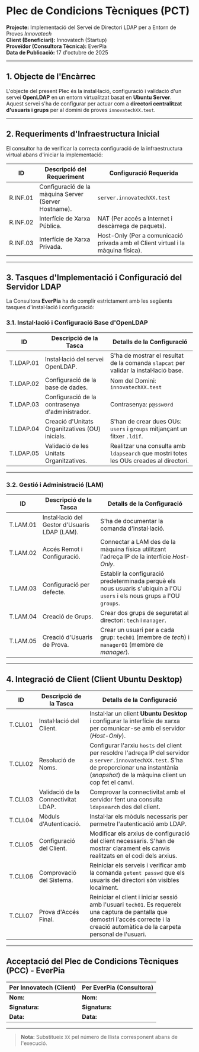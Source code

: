 # **Plec de Condicions Tècniques (PCT)**

**Projecte:** Implementació del Servei de Directori LDAP per a Entorn de Proves *Innovatech*  
**Client (Beneficiari):** Innovatech (Startup)  
**Proveïdor (Consultora Tècnica):** EverPia  
**Data de Publicació:** 17 d'octubre de 2025  

---

## **1. Objecte de l'Encàrrec**

L'objecte del present Plec és la instal·lació, configuració i validació d'un servei **OpenLDAP** en un entorn virtualitzat basat en **Ubuntu Server**.  
Aquest servei s'ha de configurar per actuar com a **directori centralitzat d'usuaris i grups** per al domini de proves `innovatechXX.test`.

---

## **2. Requeriments d'Infraestructura Inicial**

El consultor ha de verificar la correcta configuració de la infraestructura virtual abans d'iniciar la implementació:

| **ID** | **Descripció del Requeriment** | **Configuració Requerida** |
|--------|--------------------------------|-----------------------------|
| R.INF.01 | Configuració de la màquina Server (Server Hostname). | `server.innovatechXX.test` |
| R.INF.02 | Interfície de Xarxa Pública. | NAT (Per accés a Internet i descàrrega de paquets). |
| R.INF.03 | Interfície de Xarxa Privada. | Host-Only (Per a comunicació privada amb el Client virtual i la màquina física). |

---

## **3. Tasques d'Implementació i Configuració del Servidor LDAP**

La Consultora **EverPia** ha de complir estrictament amb les següents tasques d'instal·lació i configuració:

### **3.1. Instal·lació i Configuració Base d'OpenLDAP**

| **ID** | **Descripció de la Tasca** | **Detalls de la Configuració** |
|--------|-----------------------------|--------------------------------|
| T.LDAP.01 | Instal·lació del servei OpenLDAP. | S'ha de mostrar el resultat de la comanda `slapcat` per validar la instal·lació base. |
| T.LDAP.02 | Configuració de la base de dades. | Nom del Domini: `innovatechXX.test` |
| T.LDAP.03 | Configuració de la contrasenya d'administrador. | Contrasenya: `p@ssw0rd` |
| T.LDAP.04 | Creació d'Unitats Organitzatives (OU) inicials. | S'han de crear dues OUs: `users` i `groups` mitjançant un fitxer `.ldif`. |
| T.LDAP.05 | Validació de les Unitats Organitzatives. | Realitzar una consulta amb `ldapsearch` que mostri totes les OUs creades al directori. |

---

### **3.2. Gestió i Administració (LAM)**

| **ID** | **Descripció de la Tasca** | **Detalls de la Configuració** |
|--------|-----------------------------|--------------------------------|
| T.LAM.01 | Instal·lació del Gestor d'Usuaris LDAP (LAM). | S'ha de documentar la comanda d'instal·lació. |
| T.LAM.02 | Accés Remot i Configuració. | Connectar a LAM des de la màquina física utilitzant l'adreça IP de la interfície *Host-Only*. |
| T.LAM.03 | Configuració per defecte. | Establir la configuració predeterminada perquè els nous usuaris s'ubiquin a l'OU `users` i els nous grups a l'OU `groups`. |
| T.LAM.04 | Creació de Grups. | Crear dos grups de seguretat al directori: `tech` i `manager`. |
| T.LAM.05 | Creació d'Usuaris de Prova. | Crear un usuari per a cada grup: `tech01` (membre de *tech*) i `manager01` (membre de *manager*). |

---

## **4. Integració de Client (Client Ubuntu Desktop)**

| **ID** | **Descripció de la Tasca** | **Detalls de la Configuració** |
|--------|-----------------------------|--------------------------------|
| T.CLI.01 | Instal·lació del Client. | Instal·lar un client **Ubuntu Desktop** i configurar la interfície de xarxa per comunicar-se amb el servidor (*Host-Only*). |
| T.CLI.02 | Resolució de Noms. | Configurar l'arxiu `hosts` del client per resoldre l'adreça IP del servidor a `server.innovatechXX.test`. S'ha de proporcionar una instantània (*snapshot*) de la màquina client un cop fet el canvi. |
| T.CLI.03 | Validació de la Connectivitat LDAP. | Comprovar la connectivitat amb el servidor fent una consulta `ldapsearch` des del client. |
| T.CLI.04 | Mòduls d'Autenticació. | Instal·lar els mòduls necessaris per permetre l'autenticació amb LDAP. |
| T.CLI.05 | Configuració del Client. | Modificar els arxius de configuració del client necessaris. S'han de mostrar clarament els canvis realitzats en el codi dels arxius. |
| T.CLI.06 | Comprovació del Sistema. | Reiniciar els serveis i verificar amb la comanda `getent passwd` que els usuaris del directori són visibles localment. |
| T.CLI.07 | Prova d'Accés Final. | Reiniciar el client i iniciar sessió amb l'usuari `tech01`. Es requereix una captura de pantalla que demostri l'accés correcte i la creació automàtica de la carpeta personal de l'usuari. |

---

## **Acceptació del Plec de Condicions Tècniques (PCC) - EverPia**

| Per Innovatech (Client) | Per EverPia (Consultora) |
|--------------------------|---------------------------|
| **Nom:** | **Nom:** |
| **Signatura:** | **Signatura:** |
| **Data:** | **Data:** |

---

> **Nota:** Substitueix `XX` pel número de llista corresponent abans de l'execució.

